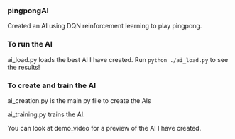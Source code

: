 ### pingpongAI
Created an AI using DQN reinforcement learning to play pingpong.

### To run the AI
ai_load.py loads the best AI I have created. Run `python ./ai_load.py` to see the results! 


### To create and train the AI
ai_creation.py is the main py file to create the AIs 

ai_training.py trains the AI. 

You can look at demo_video for a preview of the AI I have created. 
